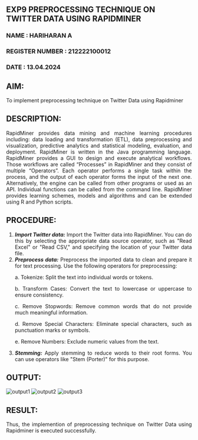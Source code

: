 ## EXP9 PREPROCESSING TECHNIQUE ON TWITTER DATA USING RAPIDMINER </H1>
<H3> NAME : HARIHARAN A </H3>
<H3> REGISTER NUMBER : 212222100012 </H3>
<H3>DATE  : 13.04.2024 </H3>

## AIM:
To implement preprocessing technique on Twitter Data using Rapidminer
## DESCRIPTION: 
<div align = "justify">
RapidMiner provides data mining and machine learning procedures including: data loading and transformation (ETL), data preprocessing and visualization, 
predictive analytics and statistical modeling, evaluation, and deployment. RapidMiner is written in the Java programming language. 
RapidMiner provides a GUI to design and execute analytical workflows. Those workflows are called “Processes” in RapidMiner and they consist of multiple “Operators”. 
Each operator performs a single task within the process, and the output of each operator forms the input of the next one. Alternatively, the engine can be called from 
other programs or used as an API. Individual functions can be called from the command line. 
RapidMiner provides learning schemes, models and algorithms and can be extended using R and Python scripts.

## PROCEDURE:
1) ***Import Twitter data:*** Import the Twitter data into RapidMiner. You can do this by selecting the appropriate
data source operator, such as "Read Excel" or "Read CSV," and specifying the location of your Twitter data
file.
2) ***Preprocess data:*** Preprocess the imported data to clean and prepare it for text processing. Use the following
operators for preprocessing:
    <p>a. Tokenize: Split the text into individual words or tokens.
    <p>b. Transform Cases: Convert the text to lowercase or uppercase to ensure consistency.
    <p>c. Remove Stopwords: Remove common words that do not provide much meaningful information.
    <p>d. Remove Special Characters: Eliminate special characters, such as punctuation marks or symbols.
    <p>e. Remove Numbers: Exclude numeric values from the text.
3) ***Stemming:*** Apply stemming to reduce words to their root forms. You can use operators like "Stem (Porter)"
for this purpose.


## OUTPUT:

![output1](https://github.com/Shrruthilaya-Gangadaran/WDM_EXP9/assets/93427705/f6dcdea3-d0f8-4608-8dc3-a91dfc102586)
![output2](https://github.com/Shrruthilaya-Gangadaran/WDM_EXP9/assets/93427705/ffb04e76-3ac3-4320-9c01-f7455929a03e)
![output3](https://github.com/Shrruthilaya-Gangadaran/WDM_EXP9/assets/93427705/57703734-101c-447b-a676-4ed2daa57315)

## RESULT:
Thus, the implemention of preprocessing technique on Twitter Data using Rapidminer is executed successfully.
